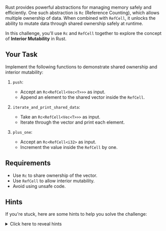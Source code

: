 Rust provides powerful abstractions for managing memory safely and efficiently. One such abstraction is `Rc` (Reference Counting), which allows multiple ownership of data. When combined with `RefCell`, it unlocks the ability to mutate data through shared ownership safely at runtime.

In this challenge, you'll use `Rc` and `RefCell` together to explore the concept of **Interior Mutability** in Rust.

## Your Task

Implement the following functions to demonstrate shared ownership and interior mutability:

1. `push`:

   - Accept an `Rc<RefCell<Vec<T>>>` as input.
   - Append an element to the shared vector inside the `RefCell`.

2. `iterate_and_print_shared_data`:

   - Take an `Rc<RefCell<Vec<T>>>` as input.
   - Iterate through the vector and print each element.

3. `plus_one`:

   - Accept an `Rc<RefCell<i32>` as input.
   - Increment the value inside the `RefCell` by one.

## Requirements

- Use `Rc` to share ownership of the vector.
- Use `RefCell` to allow interior mutability.
- Avoid using unsafe code.

## Hints

If you're stuck, here are some hints to help you solve the challenge:

<details>
  <summary>Click here to reveal hints</summary>

- Use `Rc::clone` to share ownership of the vector.
- Use `RefCell`'s `.borrow_mut()` for mutable access and `.borrow()` for immutable access.
- `T: Display` is needed to format the output with `println!`.

</details>
